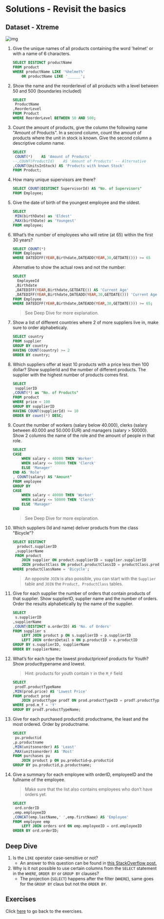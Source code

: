 # Solutions - Revisit the basics
## Dataset - Xtreme
![img](/workshops/shared/images/diagrams/diagram-xtreme.png)

1. Give the unique names of all products containing the word 'helmet' or with a name of 6 characters.
    ```sql
    SELECT DISTINCT productName 
    FROM product
    WHERE productName LIKE '%helmet%' 
        OR productName LIKE '______';
    ```
2. Show the name and the reorderlevel of all products with a level between 50 and 500 (boundaries included)
    ```sql
    SELECT 
     ProductName
    ,ReorderLevel
    FROM Product
    WHERE ReorderLevel BETWEEN 50 AND 500;
    ```
3. Count the amount of products, give the column the following name  "Amount of Products". In a second column, count the amount of products where the unit in stock is known. Give the second column a descriptive column name.
    ```sql
    SELECT 
     COUNT(*)    AS 'Amount of Products'
    --,COUNT(ProductId)    AS 'Amount of Products' -- Alternative
    ,COUNT(UnitsInStock) AS 'Products with known Stock' 
    FROM Product;
    ```
4. How many unique supervisors are there?
    ```sql
    SELECT COUNT(DISTINCT SupervisorId) AS "No. of Supervisors" 
    FROM Employee;
    ```
5. Give the date of birth of the youngest employee and the oldest.
    ```sql
    SELECT 
     MIN(birthDate) as 'Eldest'
    ,MAX(birthDate) as 'Youngest' 
    FROM employee;
    ```
6. What’s the number of employees who will retire (at 65) within the first 30 years?
    ```sql
    SELECT COUNT(*)
    FROM Employee
    WHERE DATEDIFF(YEAR,Birthdate,DATEADD(YEAR,30,GETDATE())) >= 65
    ```
    Alternative to show the actual rows and not the number:
    ```sql
    SELECT 
      EmployeeId
     ,Birthdate
     ,DATEDIFF(YEAR,Birthdate,GETDATE()) AS 'Current Age'
     ,DATEDIFF(YEAR,Birthdate,DATEADD(YEAR,30,GETDATE())) 'Current Age +30' -- Optional
    FROM Employee
    WHERE DATEDIFF(YEAR,Birthdate,DATEADD(YEAR,30,GETDATE())) >= 65;
    ```
    > See Deep Dive for more explanation.
7. Show a list of different countries where 2 of more suppliers live in, make sure to order alphabeticaly. 
    ```sql
    SELECT country 
    FROM supplier 
    GROUP BY country 
    HAVING COUNT(country) >= 2
    ORDER BY country;
    ```
8. Which suppliers offer at least 10 products with a price less then 100 dollar? Show supplierId and the number of different products. The supplier with the highest number of products comes first.
    ```sql
    SELECT 
     supplierID
    ,COUNT(*) as "No. of Products" 
    FROM product
    WHERE price < 100
    GROUP BY supplierID
    HAVING COUNT(supplierId) >= 10
    ORDER BY count(*) DESC;
    ```
9. Count the number of workers (salary below 40.000), clerks (salary between 40.000 and 50.000 EUR) and managers (salary > 50000). Show 2 columns the name of the role and the amount of people in that role. 
    ```sql
    SELECT 
    CASE
        WHEN salary < 40000 THEN 'Worker'  
        WHEN salary <= 50000 THEN 'Clerck'  
        ELSE 'Manager'
    END AS 'Role'
    , COUNT(salary) AS "Amount"
    FROM employee
    GROUP BY 
    CASE
        WHEN salary < 40000 THEN 'Worker'  
        WHEN salary <= 50000 THEN 'Clerck'  
        ELSE 'Manager'
    END
    ```
    > See Deep Dive for more explanation.
10. Which suppliers (Id and name) deliver products from the class "Bicycle"?
    ```sql
    SELECT DISTINCT
      product.supplierID
     ,supplierName
     FROM product
        JOIN supplier ON product.supplierID = supplier.supplierID     
        JOIN productClass ON product.productClassID = productClass.productClassID
    WHERE productClassName = 'Bicycle';
    ```
    > An opposite `JOIN` is also possible, you can start with the `Supplier` table and `JOIN` the `Product, ProductClass` tables.
11. Give for each supplier the number of orders that contain products of that supplier. Show supplierID, supplier name and the number of orders. Order the results alphabetically by the name of the supplier.
    ```sql
    SELECT 
     s.supplierID
    ,supplierName
    ,COUNT(DISTINCT o.orderID) AS 'No. of Orders'
    FROM supplier s 
        LEFT JOIN product p ON s.supplierID = p.supplierID     
        LEFT JOIN ordersDetail o ON p.productID = o.productID
    GROUP BY s.supplierID, supplierName
    ORDER BY supplierName;
    ```
12. What’s for each type the lowest productpriceof products for Youth? Show producttypename and lowest. 
    > Hint: products for youth contain `Y` in the `M_F` field
    ```sql
    SELECT 
     prodT.productTypeName
    ,MIN(prod.price) AS 'Lowest Price'
    FROM product prod
        JOIN productType prodT ON prod.productTypeID = prodT.productTypeID
    WHERE prod.m_f = 'Y'
    GROUP BY prodT.productTypeName;
    ```
13. Give for each purchased productId: productname, the least and the most ordered. Order by productname.
    ```sql
    SELECT 
     pu.productid
    ,p.productname
    ,MIN(unitsonorder) AS 'Least'
    ,MAX(unitsonorder) AS 'Most'
    FROM purchases pu 
        JOIN product p ON pu.productid=p.productid
    GROUP BY pu.productid,p.productname;
    ```
14. Give a summary for each employee with orderID, employeeID and the fullname of the employee. 
    > Make sure that the list also contains employees who don’t have orders yet. 
    ```sql
    SELECT 
     ord.orderID
    ,emp.employeeID
    ,CONCAT(emp.lastName,' ',emp.firstName) AS 'Employee'
    FROM employee emp
        LEFT JOIN orders ord ON emp.employeeID = ord.employeeID
    ORDER BY ord.orderID;
    ```

## Deep Dive
1. Is the `LIKE` operator case-sensitive or not?
    - An answer to this question can be found in [this StackOverflow post.](https://stackoverflow.com/questions/14962419/is-the-like-operator-case-sensitive-with-mssql-server) 
2. Why is it not possible to use certain columns from the `SELECT` statement in the `WHERE`, `ORDER BY` or `GROUP BY` clauses?
    - The projection (`SELECT`) happens after the filter (`WHERE`), same goes for the `GROUP BY` claus but not the `ORDER BY`.
 
## Exercises
Click [here](../basic-xtreme.md) to go back to the exercises.
